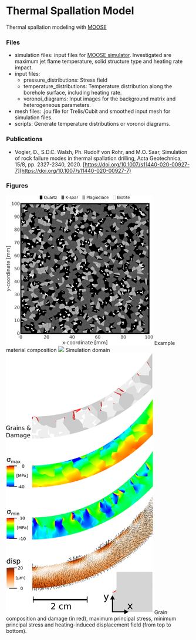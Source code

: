 # Thermal Spallation Model
Thermal spallation modeling with [MOOSE](www.github.com/idaholab/moose)

### Files
- simulation files: input files for [MOOSE simulator](www.github.com/idaholab/moose). Investigated are maximum jet flame temperature, solid structure type and heating rate impact.
- input files:
  - pressure_distributions: Stress field
  - temperature_distributions: Temperature distribution along the borehole surface, including heating rate.
  - voronoi_diagrams: Input images for the background matrix and heterogeneous parameters.
- mesh files: .jou file for Trelis/Cubit and smoothed input mesh for simulation files.
- scripts: Generate temperature distributions or voronoi diagrams.

### Publications
- Vogler, D., S.D.C. Walsh, Ph. Rudolf von Rohr, and M.O. Saar, Simulation of rock failure modes in thermal spallation drilling, Acta Geotechnica, 15/8, pp. 2327-2340, 2020.  [https://doi.org/10.1007/s11440-020-00927-7](https://doi.org/10.1007/s11440-020-00927-7)

### Figures
<img src="./images/example_material_composition.png" width="400">
Example material composition


<img src="./images/final_system_mesh.png" width="400">
Simulation domain


<img src="./images/final_granite_D100m_T1000_stresses.png" width="400">
Grain composition and damage (in red), maximum principal stress, minimum principal stress and heating-induced displacement field (from top to bottom). 
